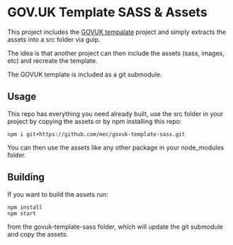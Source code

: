 # GOV.UK Template SASS & Assets
This project includes the [GOVUK tempalate](https://github.com/alphagov/govuk_template/) project and simply extracts the assets into a src folder via gulp.

The idea is that another project can then include the assets (sass, images, etc) and recreate the template.

The GOVUK template is included as a git submodule.

## Usage
This repo has everything you need already built, use the src folder in your project by copying the assets or by npm installing this repo:

```
npm i git+https://github.com/mec/govuk-template-sass.git
```

You can then use the assets like any other package in your node_modules folder.

## Building
If you want to build the assets run:

```
npm install
npm start
``` 
from the govuk-template-sass folder, which will update the git submodule and copy the assets.
